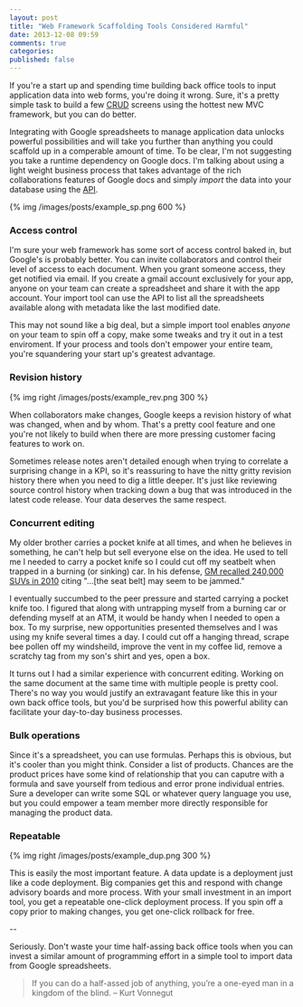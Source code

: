 ```yaml
---
layout: post
title: "Web Framework Scaffolding Tools Considered Harmful"
date: 2013-12-08 09:59
comments: true
categories: 
published: false
---
```


If you're a start up and spending time building back office tools to input application data into web forms, you're doing it wrong. Sure, it's a pretty simple task to build a few [CRUD](http://en.wikipedia.org/wiki/Create,_read,_update_and_delete) screens using the hottest new MVC framework, but you can do better.

Integrating with Google spreadsheets to manage application data unlocks powerful possibilities and will take you further than anything you could scaffold up in a comperable amount of time. To be clear, I'm not suggesting you take a runtime dependency on Google docs. I'm talking about using a light weight business process that takes advantage of the rich collaborations features of Google docs and simply *import* the data into your database using the [API](https://developers.google.com/google-apps/spreadsheets/).

{% img /images/posts/example_sp.png 600 %}

### Access control

I'm sure your web framework has some sort of access control baked in, but Google's is probably better. You can invite collaborators and control their level of access to each document. When you grant someone access, they get notified via email. If you create a gmail account exclusively for your app, anyone on your team can create a spreadsheet and share it with the app account. Your import tool can use the API to list all the spreadsheets available along with metadata like the last modified date.

This may not sound like a big deal, but a simple import tool enables _anyone_ on your team to spin off a copy, make some tweaks and try it out in a test enviroment. If your process and tools don't empower your entire team, you're squandering your start up's greatest advantage.

<div style="clear:both;"></div>

### Revision history

{% img right /images/posts/example_rev.png 300 %}

When collaborators make changes, Google keeps a revision history of what was changed, when and by whom. That's a pretty cool feature and one you're not likely to build when there are more pressing customer facing features to work on.

Sometimes release notes aren't detailed enough when trying to correlate a surprising change in a KPI, so it's reassuring to have the nitty gritty revision history there when you need to dig a little deeper. It's just like reviewing source control history when tracking down a bug that was introduced in the latest code release. Your data deserves the same respect.

### Concurrent editing

My older brother carries a pocket knife at all times, and when he believes in something, he can't help but sell everyone else on the idea. He used to tell me I needed to carry a pocket knife so I could cut off my seatbelt when trapped in a burning (or sinking) car. In his defense, [GM recalled 240,000 SUVs in 2010](http://money.cnn.com/2010/08/17/autos/gm_recall/index.htm) citing "...[the seat belt] may seem to be jammed."

I eventually succumbed to the peer pressure and started carrying a pocket knife too. I figured that along with untrapping myself from a burning car or defending myself at an ATM, it would be handy when I needed to open a box. To my surprise, new opportunities presented themselves and I was using my knife several times a day. I could cut off a hanging thread, scrape bee pollen off my windsheild, improve the vent in my coffee lid, remove a scratchy tag from my son's shirt and yes, open a box.

It turns out I had a similar experience with concurrent editing. Working on the same document at the same time with multiple people is pretty cool. There's no way you would justify an extravagant feature like this in your own back office tools, but you'd be surprised how this powerful ability can facilitate your day-to-day business processes.

### Bulk operations

Since it's a spreadsheet, you can use formulas. Perhaps this is obvious, but it's cooler than you might think. Consider a list of products. Chances are the product prices have some kind of relationship that you can caputre with a formula and save yourself from tedious and error prone individual entries. Sure a developer can write some SQL or whatever query language you use, but you could empower a team member more directly responsible for managing the product data.

### Repeatable

{% img right /images/posts/example_dup.png 300 %}

This is easily the most important feature. A data update is a deployment just like a code deployment. Big companies get this and respond with change advisory boards and more process. With your small investment in an import tool, you get a repeatable one-click deployment process. If you spin off a copy prior to making changes, you get one-click rollback for free.

<div style="clear:both;"></div>

--

Seriously. Don't waste your time half-assing back office tools when you can invest a similar amount of programming effort in a simple tool to import data from Google spreadsheets.

<div style="clear:both;"></div>

> If you can do a half-assed job of anything, you’re a one-eyed man in a kingdom of the blind. – Kurt Vonnegut
